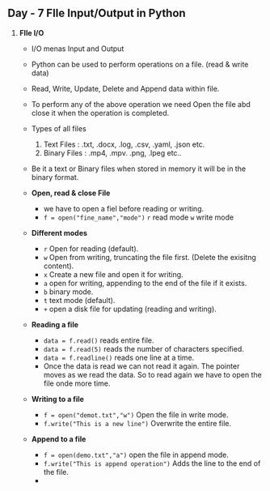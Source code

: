 ## Day - 7 FIle Input/Output in Python

1. **FIle I/O**
   - I/O menas Input and Output
   - Python can be used to perform operations on a file. (read & write data)
   - Read, Write, Update, Delete and Append data within file.
   - To perform any of the above operation we need Open the file abd close it when the operation is completed.
   - Types of all files
     1. Text Files : .txt, .docx, .log, .csv, .yaml, .json etc.
     2. Binary Files : .mp4, .mpv. .png, .lpeg etc..
   - Be it a text or Binary files when stored in memory it will be in the binary format.
  
   - **Open, read & close File**
     - we have to open a fiel before reading or writing.
     - `f = open("fine_name","mode")` `r` read mode `w` write mode

   - **Different modes**
     - `r` Open for reading (default).
     - `w` Open from writing, truncating the file first. (Delete the exisitng content).
     - `x` Create a new file and open it for writing.
     - `a` open for writing, appending to the end of the file if it exists.
     - `b` binary mode.
     - `t` text mode (default).
     - `+` open a disk file for updating (reading and writing).
    
   - **Reading a file**
     - `data = f.read()` reads entire file.
     - `data = f.read(5)` reads the number of characters specified.
     - `data = f.readline()` reads one line at a time.
     - Once the data is read we can not read it again. The pointer moves as we read the data. So to read again we have to open the file onde more time.

   - **Writing to a file**
     - `f = open("demot.txt","w")` Open the file in write mode.
     - `f.write("This is a new line")` Overwrite the entire file.

   - **Append to a file**
     - `f = open(demo.txt","a")` open the file in append mode.
     - `f.write("This is append operation")` Adds the line to the end of the file.
     - 
